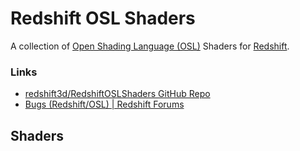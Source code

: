 # Redshift OSL Shaders

A collection of [Open Shading Language (OSL)](https://github.com/AcademySoftwareFoundation/OpenShadingLanguage) Shaders for [Redshift](https://www.maxon.net/en/redshift).

### Links

- [redshift3d/RedshiftOSLShaders GitHub Repo](https://github.com/redshift3d/RedshiftOSLShaders)
- [Bugs (Redshift/OSL) | Redshift Forums](https://redshift.maxon.net/category/41/bugs-redshift-osl)

## Shaders

